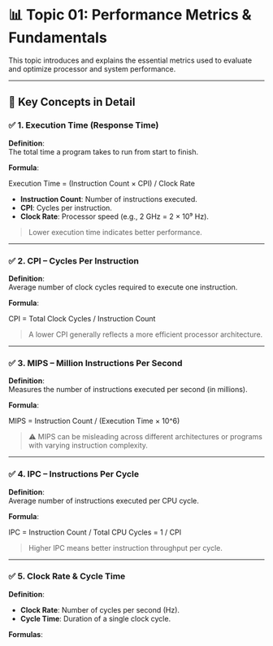 # 📊 Topic 01: Performance Metrics & Fundamentals

This topic introduces and explains the essential metrics used to evaluate and optimize processor and system performance.

---

## 📘 Key Concepts in Detail

### ✅ 1. Execution Time (Response Time)

**Definition**:  
The total time a program takes to run from start to finish.

**Formula**:  

Execution Time = (Instruction Count × CPI) / Clock Rate


- **Instruction Count**: Number of instructions executed.
- **CPI**: Cycles per instruction.
- **Clock Rate**: Processor speed (e.g., 2 GHz = 2 × 10⁹ Hz).

> Lower execution time indicates better performance.

---

### ✅ 2. CPI – Cycles Per Instruction

**Definition**:  
Average number of clock cycles required to execute one instruction.

**Formula**:  

CPI = Total Clock Cycles / Instruction Count


> A lower CPI generally reflects a more efficient processor architecture.

---

### ✅ 3. MIPS – Million Instructions Per Second

**Definition**:  
Measures the number of instructions executed per second (in millions).

**Formula**:  

MIPS = Instruction Count / (Execution Time × 10^6)


> ⚠️ MIPS can be misleading across different architectures or programs with varying instruction complexity.

---

### ✅ 4. IPC – Instructions Per Cycle

**Definition**:  
Average number of instructions executed per CPU cycle.

**Formula**:  

IPC = Instruction Count / Total CPU Cycles = 1 / CPI


> Higher IPC means better instruction throughput per cycle.

---

### ✅ 5. Clock Rate & Cycle Time

**Definition**:  
- **Clock Rate**: Number of cycles per second (Hz).
- **Cycle Time**: Duration of a single clock cycle.

**Formulas**:  


